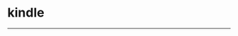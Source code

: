 
  # kindle
  ---

  <Common-LinkList :linkList='{"name":"kindle","item":[{"link":"http://mall.yhm11.com/index.php?input=2&r=l&kw=%E7%95%85%E9%94%80%E4%B9%A6","icon":"http://mall.yhm11.com/favicon.ico","text":"图书优惠券"},{"link":"https://union-click.jd.com/jdc?e=&p=AyIGZRprFDJWWA1FBCVbV0IUWVALHEFZC0FETlcNVQtHRSVBRR0seAxNd3BjFVBSFVtlciAZPF1EHgtlH1IXCxEHURNYJQITBlQbWhUEFAJlK1sUMllpVCtbHQQUDlYaXRMAIgdRHV0UBBsGVR5YFgQiAFUSa82WjtPAgI2MsxM3ZStYJTIiBmUba0pGT1plGVoUBhs%3D","icon":"http://img.ilxdh.com/navig/2019-12-23/1577078109_9429.ico?auth_key=1589426512-ae3960ec3cc942cbd5817fd489710682bb2e162b-0-5200104898aadb6b911f3262ae44faff","text":"京东图书"},{"link":"https://i-book.in/","icon":"http://img.ilxdh.com/navig/2020-02-27/1582805786_8035.png?auth_key=1589426512-05e0a16de04787cdd4ef97aa4ffb53f3a45a3683-0-181b1be45cceffcaeff9c738cbf82f61","text":"i-Book.in"},{"link":"https://www.jiumodiary.com","icon":"http://img.ilxdh.com/navig/2019-12-23/1577078201_4738.png?auth_key=1589426512-f0b6fd76a37fa0a6e3ad975fec27e6f462d93a9a-0-8520be4ff27ca13697ad730eadc14ac2","text":"鸠摩搜书"},{"link":"https://ebook.huzerui.com/#/","icon":"http://img.ilxdh.com/navig/2020-05-08/1588949028_2062.ico?auth_key=1589426512-69080d4dd723ae3800c8ab4c9d94b3264fa73c37-0-c1b45689a0ae49ce0ca7bb0cd7b3cec2","text":"熊猫搜书"},{"link":"https://obook.cc/","icon":"http://img.ilxdh.com/navig/2020-02-01/1580542641_2293.ico?auth_key=1589426512-d61d7d0889d24591b61a36490f80d08e3afa2df1-0-aa6c8fb37d9a71f6d0f6ba6bbe69561b","text":"偶书"},{"link":"https://epubw.com/","icon":"https://epubw.com/favicon.ico","text":"ePUBw"},{"link":"https://www.enjing.com/","icon":"http://img.ilxdh.com/navig/2020-03-13/1584067801_6849.ico?auth_key=1589426512-478c0d89b0ea03693714b77dfb6af0fb54d39c3b-0-4ab0b3b74a5f2324b95c3e2a6310ade5","text":"恩京的书房"},{"link":"https://ebook2.lorefree.com/","icon":"http://img.ilxdh.com/navig/2020-03-12/1584019457_9281.ico?auth_key=1589426512-138300d67744df6a03dc77261bd5e1157e37ce1c-0-3a0c6cc58676d837c14fbac599924781","text":"lorefree"},{"link":"https://bookfere.com","icon":"/logo.png","text":"书伴"},{"link":"https://www.kgbook.com/","icon":"/logo.png","text":"苦瓜书盘"},{"link":"http://www.share2uu.com/","icon":"/logo.png","text":"分享"},{"link":"http://cn.epubee.com/","icon":"http://img.ilxdh.com/navig/2020-02-01/1580543350_582.ico?auth_key=1589426512-754f7edc80aa9d24a5a8e065865414ba693ea0ba-0-f0b71b331bbe4fa8569ab97481884b8b","text":"epubee"},{"link":"http://www.iread.cf/","icon":"http://www.iread.cf/favicon.ico","text":"iread.cf"},{"link":"https://www.iamtxt.com/","icon":"https://www.iamtxt.com/favicon.ico","text":"iamtxt"},{"link":"https://www.d4j.cn","icon":"http://img.ilxdh.com/navig/2020-01-11/1578707487_2044.png?auth_key=1589426512-f5a3dcb5c675d9d7415b0fef2d11d6deccb06034-0-2468226a70e7af4a48379b7185d772a7","text":"三秋书屋"},{"link":"https://shuayouxi.cn/","icon":"https://shuayouxi.cn/favicon.ico","text":"超级书库"},{"link":"https://itpanda.net/book/","icon":"http://img.ilxdh.com/navig/2020-02-01/1580544362_3451.ico?auth_key=1589426512-201e51fd0be539a52c0c46afbb339f9c188d2d1a-0-386f1687a7f2401b69d8bcea7b52a9b5","text":"IT熊猫"},{"link":"https://www.amazon.cn/Kindle%E5%85%8D%E8%B4%B9%E7%94%B5%E5%AD%90%E4%B9%A6/b/ref=amb_link_30927692_12?ie=UTF8&node=116175071&pf_rd_m=A1AJ19PSB66TGU&pf_rd_s=left-2&pf_rd_r=019VVFFWQYQAVAHCRP80&pf_rd_t=101&pf_rd_p=81488872&pf_rd_i=116169071","icon":"https://www.amazon.cn/favicon.ico","text":"亚马逊免费电子书"},{"link":"https://tieba.baidu.com/f?kw=azw3","icon":"https://tieba.baidu.com/favicon.ico","text":"azw3吧"},{"link":"http://haodoo.net","icon":"http://haodoo.net/favicon.ico","text":"好读"},{"link":"https://www.mlook.mobi/","icon":"https://www.mlook.mobi/favicon.ico","text":"mLook精校"},{"link":"https://volmoe.com","icon":"https://volmoe.com/favicon.ico","text":"Kindle漫画"},{"link":"http://www.kindlecomic.net/","icon":"http://img.ilxdh.com/navig/2020-02-16/1581862242_4302.ico?auth_key=1589426512-0365def73a8294b938be839e5e0662e8ba8bd17e-0-8869d02b09e69f2d7bc73721a4d515e7","text":"kindle漫画"},{"link":"https://bookfere.com/ebook","icon":"/logo.png","text":"更多kindle"}]}'/>
  
